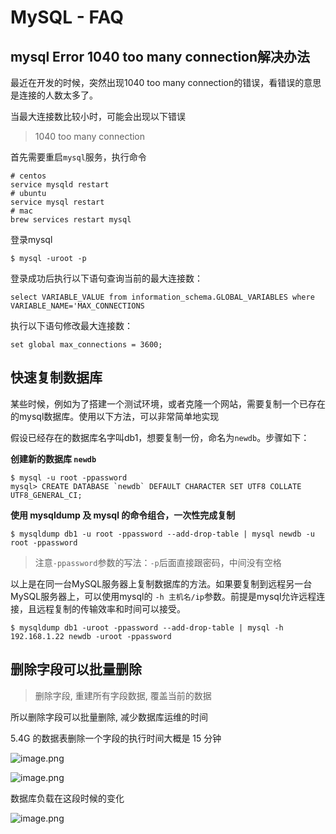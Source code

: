 # MySQL - FAQ

## mysql Error 1040 too many connection解决办法

最近在开发的时候，突然出现1040 too many connection的错误，看错误的意思是连接的人数太多了。

当最大连接数比较小时，可能会出现以下错误
> 1040 too many connection

首先需要重启`mysql`服务，执行命令

```
# centos
service mysqld restart
# ubuntu
service mysql restart
# mac
brew services restart mysql
```

登录mysql

```
$ mysql -uroot -p
```

登录成功后执行以下语句查询当前的最大连接数：

```
select VARIABLE_VALUE from information_schema.GLOBAL_VARIABLES where VARIABLE_NAME='MAX_CONNECTIONS
```

执行以下语句修改最大连接数：

```
set global max_connections = 3600;
```

## 快速复制数据库

某些时候，例如为了搭建一个测试环境，或者克隆一个网站，需要复制一个已存在的mysql数据库。使用以下方法，可以非常简单地实现

假设已经存在的数据库名字叫db1，想要复制一份，命名为`newdb`。步骤如下：

**创建新的数据库 `newdb`**

```
$ mysql -u root -ppassword
mysql> CREATE DATABASE `newdb` DEFAULT CHARACTER SET UTF8 COLLATE UTF8_GENERAL_CI;
```

**使用 mysqldump 及 mysql 的命令组合，一次性完成复制**

```
$ mysqldump db1 -u root -ppassword --add-drop-table | mysql newdb -u root -ppassword
```

> 注意`-ppassword`参数的写法：`-p`后面直接跟密码，中间没有空格


以上是在同一台MySQL服务器上复制数据库的方法。如果要复制到远程另一台MySQL服务器上，可以使用mysql的 `-h 主机名/ip`参数。前提是mysql允许远程连接，且远程复制的传输效率和时间可以接受。

```
$ mysqldump db1 -uroot -ppassword --add-drop-table | mysql -h 192.168.1.22 newdb -uroot -ppassword
```

## 删除字段可以批量删除

> 删除字段, 重建所有字段数据, 覆盖当前的数据

所以删除字段可以批量删除, 减少数据库运维的时间

5.4G 的数据表删除一个字段的执行时间大概是 15 分钟

![image.png](https://file.wulicode.com/yuque/202208/04/15/0003hgy1rgPL.png)

![image.png](https://file.wulicode.com/yuque/202208/04/15/0003YPUJaMxz.png)

数据库负载在这段时候的变化

![image.png](https://file.wulicode.com/yuque/202208/04/15/0003ACeqvW9R.png)